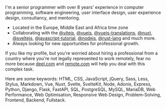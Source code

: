I'm a senior programmer with over 8 years' experience in computer programming, software engineering, user interface design, user experience design, consultancy, and mentoring.

- Located in the Europe, Middle East and Africa time zone
- Collaborating with the [@vitejs](https://github.com/vitejs/), [@vuejs](https://github.com/vuejs), [@vuejs-translations](https://github.com/vuejs-translations/), [@nuxt](https://github.com/nuxt/), [@sveltejs](https://github.com/sveltejs/), [@javascript-tutorial](https://github.com/javascript-tutorial/), [@nodejs](https://github.com/nodejs/), [@rust-lang](https://github.com/rust-lang/) and much more.
- Always looking for new opportunities for professional growth.

If you like my profile, but you're worried about hiring a professional from a country where you're not legally represented to work remotely, fear no more because [deel.com](https://www.deel.com/) and [remote.com](https://remote.com/) will help you deal with this complex task.

Here are some keywords: HTML, CSS, JavaScript, jQuery, Sass, Less, Stylus, Markdown, Vue, Nuxt, Svelte, SvelteKit, Node, Adonis, Express, Python, Django, Flask, FastAPI, SQL, PostgreSQL, MySQL, MariaDB, Web Performance, Web Optimisation, Responsive Web Design, Problem-Solving, Frontend, Backend, Fullstack.
